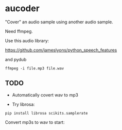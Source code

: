 aucoder
=======

"Cover" an audio sample using another audio sample.

Need ffmpeg.

Use this audio library:

https://github.com/jameslyons/python_speech_features

and pydub

```
ffmpeg -i file.mp3 file.wav
```

TODO
----

* Automatically covert wav to mp3

* Try librosa:

```
pip install librosa scikits.samplerate
```

Convert mp3s to wav to start:
